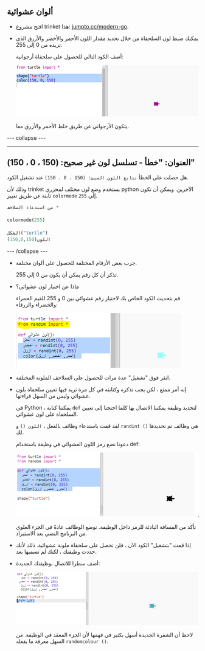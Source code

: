## ألوان عشوائية

+ افتح مشروع trinket هذا: <a href="http://jumpto.cc/modern-go" target="_blank">jumpto.cc/modern-go</a>.

+ يمكنك ضبط لون السلحفاة من خلال تحديد مقدار اللون الأحمر والأخضر والأزرق الذي تريده من 0 إلى 255.
    
    أضف الكود التالي للحصول على سلحفاة أرجوانية:
    
    ![لقطة الشاشة](images/modern-purple.png)
    
    يتكون الأرجواني عن طريق خلط الأحمر والأزرق معا.

\--- collapse \---

* * *

## العنوان: "خطأ - تسلسل لون غير صحيح: (150 ، 0 ، 150)"

هل حصلت على الخطأ `تتابع اللون السيئ: (150 ، 0 ، 150)` عند تشغيل الكود.

وذلك لأن trinket يستخدم وضع لون مختلف لمحرري python الآخرين. ويمكن أن تكون ثابتة عن طريق تغيير `colormode` إلى `255`.

```python
من استدعاء السلاحف *

colormode(255)

الشكل("turtle")
اللون(150,0,150)
```

\--- /collapse \---

+ جرب بعض الأرقام المختلفة للحصول على ألوان مختلفة.
    
    تذكر أن كل رقم يمكن أن يكون من 0 إلى 255.

+ ماذا عن اختيار لون عشوائي؟
    
    قم بتحديث الكود الخاص بك لاختيار رقم عشوائي بين 0 و 255 للقيم الحمراء والخضراء والزرقاء:
    
    ![لقطة الشاشة](images/modern-random-colour.png)

+ انقر فوق "تشغيل" عدة مرات للحصول على السلاحف الملونة المختلفة.

+ إنه أمر ممتع ، لكن يجب تذكره وكتابته في كل مرة تريد فيها تعيين سلحفاة بلون عشوائي وليس من السهل قراءتها.
    
    في Python ، يمكننا كتابة `def` لتحديد وظيفة يمكننا الاتصال بها كلما احتجنا إلى تعيين السلحفاة على لون عشوائي.
    
    لقد قمت باستدعاء وظائف بالفعل ، `اللون ()` و `randint ()` هي وظائف تم تحديدها لك.
    
    دعونا نضع رمز اللون العشوائي في وظيفة باستخدام def:
    
    ![لقطة الشاشة](images/modern-colour-function.png)
    
    تأكد من المسافة البادئة للرمز داخل الوظيفة. توضع الوظائف عادةً في الجزء العلوي من البرنامج النصي بعد الاستيراد.

+ إذا قمت "بتشغيل" الكود الآن ، فلن تحصل على سلحفاة ملونة عشوائية. ذلك لأنك حددت وظيفتك ، لكنك لم تسميها بعد.

+ أضف سطرا للاتصال بوظيفتك الجديدة:
    
    ![لقطة الشاشة](images/modern-call-colour.png)
    
    لاحظ أن الشفرة الجديدة أسهل بكثير في فهمها لأن الجزء المعقد في الوظيفة. من السهل معرفة ما يفعله `randomcolour ()`.